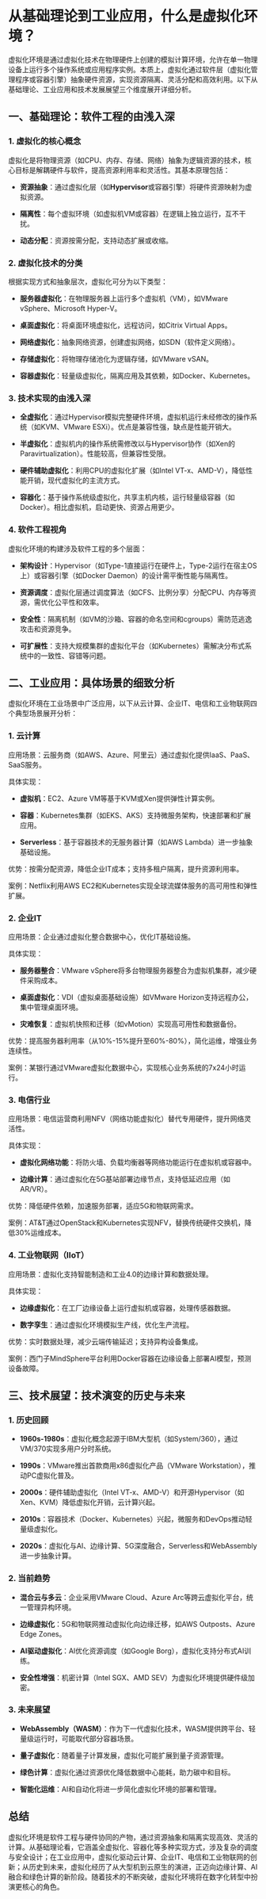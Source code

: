 # 从基础理论到工业应用，什么是虚拟化环境？


虚拟化环境是通过虚拟化技术在物理硬件上创建的模拟计算环境，允许在单一物理设备上运行多个操作系统或应用程序实例。本质上，虚拟化通过软件层（虚拟化管理程序或容器引擎）抽象硬件资源，实现资源隔离、灵活分配和高效利用。以下从基础理论、工业应用和技术发展展望三个维度展开详细分析。

## 一、基础理论：软件工程的由浅入深

### 1. 虚拟化的核心概念

虚拟化是将物理资源（如CPU、内存、存储、网络）抽象为逻辑资源的技术，核心目标是解耦硬件与软件，提高资源利用率和灵活性。其基本原理包括：

- **资源抽象**：通过虚拟化层（如**Hypervisor**或容器引擎）将硬件资源映射为虚拟资源。

- **隔离性**：每个虚拟环境（如虚拟机VM或容器）在逻辑上独立运行，互不干扰。

- **动态分配**：资源按需分配，支持动态扩展或收缩。

### 2. 虚拟化技术的分类

根据实现方式和抽象层次，虚拟化可分为以下类型：

- **服务器虚拟化**：在物理服务器上运行多个虚拟机（VM），如VMware vSphere、Microsoft Hyper-V。

- **桌面虚拟化**：将桌面环境虚拟化，远程访问，如Citrix Virtual Apps。

- **网络虚拟化**：抽象网络资源，创建虚拟网络，如SDN（软件定义网络）。

- **存储虚拟化**：将物理存储池化为逻辑存储，如VMware vSAN。

- **容器虚拟化**：轻量级虚拟化，隔离应用及其依赖，如Docker、Kubernetes。

### 3. 技术实现的由浅入深

- **全虚拟化**：通过Hypervisor模拟完整硬件环境，虚拟机运行未经修改的操作系统（如KVM、VMware ESXi）。优点是兼容性强，缺点是性能开销大。

- **半虚拟化**：虚拟机内的操作系统需修改以与Hypervisor协作（如Xen的Paravirtualization）。性能较高，但兼容性受限。

- **硬件辅助虚拟化**：利用CPU的虚拟化扩展（如Intel VT-x、AMD-V），降低性能开销，现代虚拟化的主流方式。

- **容器化**：基于操作系统级虚拟化，共享主机内核，运行轻量级容器（如Docker）。相比虚拟机，启动更快、资源占用更少。

### 4. 软件工程视角

虚拟化环境的构建涉及软件工程的多个层面：

- **架构设计**：Hypervisor（如Type-1直接运行在硬件上，Type-2运行在宿主OS上）或容器引擎（如Docker Daemon）的设计需平衡性能与隔离性。

- **资源调度**：虚拟化层通过调度算法（如CFS、比例分享）分配CPU、内存等资源，需优化公平性和效率。

- **安全性**：隔离机制（如VM的沙箱、容器的命名空间和cgroups）需防范逃逸攻击和资源竞争。

- **可扩展性**：支持大规模集群的虚拟化平台（如Kubernetes）需解决分布式系统中的一致性、容错等问题。

## 二、工业应用：具体场景的细致分析

虚拟化环境在工业场景中广泛应用，以下从云计算、企业IT、电信和工业物联网四个典型场景展开分析：

### 1. 云计算

应用场景：云服务商（如AWS、Azure、阿里云）通过虚拟化提供IaaS、PaaS、SaaS服务。

具体实现：

- **虚拟机**：EC2、Azure VM等基于KVM或Xen提供弹性计算实例。

- **容器**：Kubernetes集群（如EKS、AKS）支持微服务架构，快速部署和扩展应用。

- **Serverless**：基于容器技术的无服务器计算（如AWS Lambda）进一步抽象基础设施。

优势：按需分配资源，降低企业IT成本；支持多租户隔离，提升资源利用率。

案例：Netflix利用AWS EC2和Kubernetes实现全球流媒体服务的高可用性和弹性扩展。

### 2. 企业IT

应用场景：企业通过虚拟化整合数据中心，优化IT基础设施。

具体实现：

- **服务器整合**：VMware vSphere将多台物理服务器整合为虚拟机集群，减少硬件采购成本。

- **桌面虚拟化**：VDI（虚拟桌面基础设施）如VMware Horizon支持远程办公，集中管理桌面环境。

- **灾难恢复**：虚拟机快照和迁移（如vMotion）实现高可用性和数据备份。

优势：提高服务器利用率（从10%-15%提升至60%-80%），简化运维，增强业务连续性。

案例：某银行通过VMware虚拟化数据中心，实现核心业务系统的7x24小时运行。

### 3. 电信行业

应用场景：电信运营商利用NFV（网络功能虚拟化）替代专用硬件，提升网络灵活性。

具体实现：

- **虚拟化网络功能**：将防火墙、负载均衡器等网络功能运行在虚拟机或容器中。

- **边缘计算**：通过虚拟化在5G基站部署边缘节点，支持低延迟应用（如AR/VR）。

优势：降低硬件依赖，加速服务部署，适应5G和物联网需求。

案例：AT&T通过OpenStack和Kubernetes实现NFV，替换传统硬件交换机，降低30%运维成本。

### 4. 工业物联网（IIoT）

应用场景：虚拟化支持智能制造和工业4.0的边缘计算和数据处理。

具体实现：

- **边缘虚拟化**：在工厂边缘设备上运行虚拟机或容器，处理传感器数据。

- **数字孪生**：通过虚拟化环境模拟生产线，优化生产流程。

优势：实时数据处理，减少云端传输延迟；支持异构设备集成。

案例：西门子MindSphere平台利用Docker容器在边缘设备上部署AI模型，预测设备故障。

## 三、技术展望：技术演变的历史与未来

### 1. 历史回顾

- **1960s-1980s**：虚拟化概念起源于IBM大型机（如System/360），通过VM/370实现多用户分时系统。

- **1990s**：VMware推出首款商用x86虚拟化产品（VMware Workstation），推动PC虚拟化普及。

- **2000s**：硬件辅助虚拟化（Intel VT-x、AMD-V）和开源Hypervisor（如Xen、KVM）降低虚拟化开销，云计算兴起。

- **2010s**：容器技术（Docker、Kubernetes）兴起，微服务和DevOps推动轻量级虚拟化。

- **2020s**：虚拟化与AI、边缘计算、5G深度融合，Serverless和WebAssembly进一步抽象计算。

### 2. 当前趋势

- **混合云与多云**：企业采用VMware Cloud、Azure Arc等跨云虚拟化平台，统一管理异构环境。

- **边缘虚拟化**：5G和物联网推动虚拟化向边缘迁移，如AWS Outposts、Azure Edge Zones。

- **AI驱动虚拟化**：AI优化资源调度（如Google Borg），虚拟化支持分布式AI训练。

- **安全性增强**：机密计算（Intel SGX、AMD SEV）为虚拟化环境提供硬件级加密。

### 3. 未来展望

- **WebAssembly（WASM）**：作为下一代虚拟化技术，WASM提供跨平台、轻量级运行时，可能取代部分容器场景。

- **量子虚拟化**：随着量子计算发展，虚拟化可能扩展到量子资源管理。

- **绿色计算**：虚拟化通过资源优化降低数据中心能耗，助力碳中和目标。

- **智能化运维**：AI和自动化将进一步简化虚拟化环境的部署和管理。

## 总结

虚拟化环境是软件工程与硬件协同的产物，通过资源抽象和隔离实现高效、灵活的计算。从基础理论看，它涵盖全虚拟化、容器化等多种实现方式，涉及复杂的调度与安全设计；在工业应用中，虚拟化驱动云计算、企业IT、电信和工业物联网的创新；从历史到未来，虚拟化经历了从大型机到云原生的演进，正迈向边缘计算、AI融合和绿色计算的新阶段。随着技术的不断突破，虚拟化环境将在数字化转型中扮演更核心的角色。
